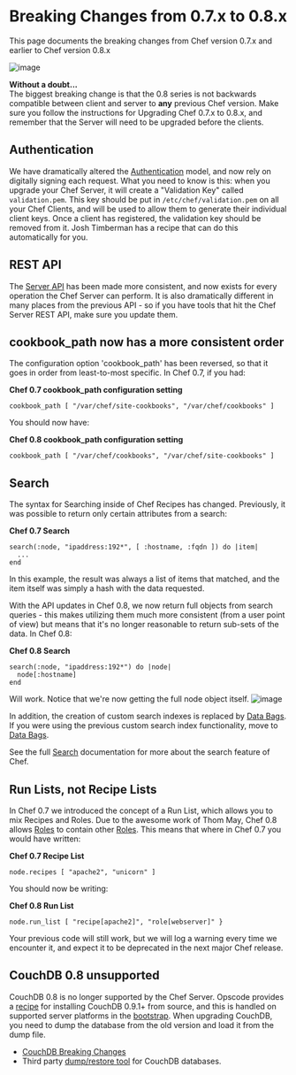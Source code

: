 Breaking Changes from 0.7.x to 0.8.x
====================================

This page documents the breaking changes from Chef version 0.7.x and
earlier to Chef version 0.8.x

![image](images/icons/emoticons/forbidden.gif)

**Without a doubt...**  
The biggest breaking change is that the 0.8 series is not backwards
compatible between client and server to **any** previous Chef version.
Make sure you follow the instructions for Upgrading Chef 0.7.x to 0.8.x,
and remember that the Server will need to be upgraded before the
clients.

Authentication
--------------

We have dramatically altered the
[Authentication](http://wiki.opscode.com/display/LEG/Authentication "Authentication")
model, and now rely on digitally signing each request. What you need to
know is this: when you upgrade your Chef Server, it will create a
"Validation Key" called `validation.pem`. This key should be put in
`/etc/chef/validation.pem` on all your Chef Clients, and will be used to
allow them to generate their individual client keys. Once a client has
registered, the validation key should be removed from it. Josh Timberman
has a recipe that can do this automatically for you.

REST API
--------

The [Server API](Server%20API.html "Server API") has been made more
consistent, and now exists for every operation the Chef Server can
perform. It is also dramatically different in many places from the
previous API - so if you have tools that hit the Chef Server REST API,
make sure you update them.

cookbook\_path now has a more consistent order
----------------------------------------------

The configuration option 'cookbook\_path' has been reversed, so that it
goes in order from least-to-most specific. In Chef 0.7, if you had:

**Chef 0.7 cookbook\_path configuration setting**

    cookbook_path [ "/var/chef/site-cookbooks", "/var/chef/cookbooks" ]

You should now have:

**Chef 0.8 cookbook\_path configuration setting**

    cookbook_path [ "/var/chef/cookbooks", "/var/chef/site-cookbooks" ]

Search
------

The syntax for Searching inside of Chef Recipes has changed. Previously,
it was possible to return only certain attributes from a search:

**Chef 0.7 Search**

    search(:node, "ipaddress:192*", [ :hostname, :fqdn ]) do |item|
      ...
    end

In this example, the result was always a list of items that matched, and
the item itself was simply a hash with the data requested.

With the API updates in Chef 0.8, we now return full objects from search
queries - this makes utilizing them much more consistent (from a user
point of view) but means that it's no longer reasonable to return
sub-sets of the data. In Chef 0.8:

**Chef 0.8 Search**

    search(:node, "ipaddress:192*") do |node|
      node[:hostname]
    end

Will work. Notice that we're now getting the full node object itself.
![image](images/icons/emoticons/smile.gif)

In addition, the creation of custom search indexes is replaced by [Data
Bags](Data%20Bags.html "Data Bags"). If you were using the previous
custom search index functionality, move to [Data
Bags](Data%20Bags.html "Data Bags").

See the full [Search](Search.html "Search") documentation for more about
the search feature of Chef.

Run Lists, not Recipe Lists
---------------------------

In Chef 0.7 we introduced the concept of a Run List, which allows you to
mix Recipes and Roles. Due to the awesome work of Thom May, Chef 0.8
allows [Roles](Roles.html "Roles") to contain other
[Roles](Roles.html "Roles"). This means that where in Chef 0.7 you would
have written:

**Chef 0.7 Recipe List**

    node.recipes [ "apache2", "unicorn" ]

You should now be writing:

**Chef 0.8 Run List**

    node.run_list [ "recipe[apache2]", "role[webserver]" }

Your previous code will still work, but we will log a warning every time
we encounter it, and expect it to be deprecated in the next major Chef
release.

CouchDB 0.8 unsupported
-----------------------

CouchDB 0.8 is no longer supported by the Chef Server. Opscode provides
a
[recipe](http://github.com/opscode/cookbooks/tree/master/couchdb/recipes/source.rb)
for installing CouchDB 0.9.1+ from source, and this is handled on
supported server platforms in the
[bootstrap](http://wiki.opscode.com/display/LEG/Bootstrap+Chef+RubyGems+Installation "Bootstrap Chef RubyGems Installation").
When upgrading CouchDB, you need to dump the database from the old
version and load it from the dump file.

-   [CouchDB Breaking
    Changes](http://wiki.apache.org/couchdb/Breaking_changes)
-   Third party [dump/restore
    tool](http://code.google.com/p/couchdb-python/) for CouchDB
    databases.
